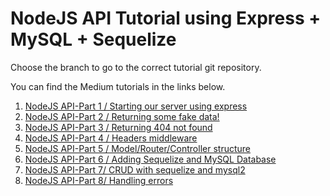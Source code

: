 # NodeJS API Tutorial using Express + MySQL + Sequelize

Choose the branch to go to the correct tutorial git repository.

You can find the Medium tutorials in the links below.

1. [NodeJS API-Part 1 / Starting our server using express](https://soonsantos.medium.com/nodejs-api-part-1-starting-our-server-using-express-110deb495a87)
2. [NodeJS API-Part 2 / Returning some fake data!](https://soonsantos.medium.com/nodejs-api-part-2-returning-some-fake-data-d3519bb90069)
3. [NodeJS API-Part 3 / Returning 404 not found](https://soonsantos.medium.com/nodejs-api-part-3-returning-404-not-found-ff1e0b822547)
4. [NodeJS API-Part 4 / Headers middleware](https://soonsantos.medium.com/nodejs-api-part-4-headers-middleware-1271a603c65a)
5. [NodeJS API-Part 5 / Model/Router/Controller structure](https://soonsantos.medium.com/nodejs-api-part-5-model-router-controller-structure-c5b13c2660ae)
6. [NodeJS API-Part 6 / Adding Sequelize and MySQL Database](https://soonsantos.medium.com/nodejs-api-part-6-adding-sequelize-and-mysql-database-e3b9db508a81)
7. [NodeJS API-Part 7/ CRUD with sequelize and mysql2](https://soonsantos.medium.com/nodejs-api-part-7-crud-with-sequelize-and-mysql2-b4de5f855761)
8. [NodeJS API-Part 8/ Handling errors](https://soonsantos.medium.com/nodejs-api-part-8-handling-errors-134363789797)
